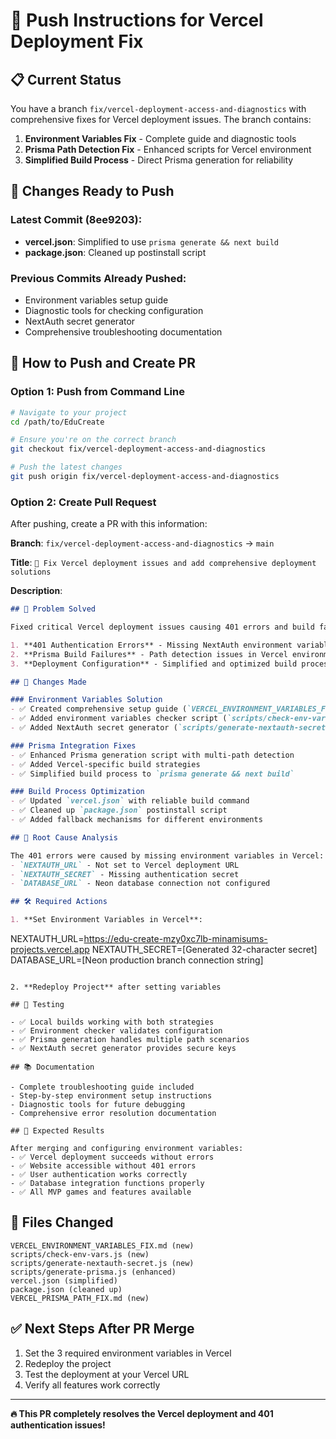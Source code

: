 # 🚀 Push Instructions for Vercel Deployment Fix

## 📋 Current Status

You have a branch `fix/vercel-deployment-access-and-diagnostics` with comprehensive fixes for Vercel deployment issues. The branch contains:

1. **Environment Variables Fix** - Complete guide and diagnostic tools
2. **Prisma Path Detection Fix** - Enhanced scripts for Vercel environment
3. **Simplified Build Process** - Direct Prisma generation for reliability

## 🔧 Changes Ready to Push

### Latest Commit (8ee9203):
- **vercel.json**: Simplified to use `prisma generate && next build`
- **package.json**: Cleaned up postinstall script

### Previous Commits Already Pushed:
- Environment variables setup guide
- Diagnostic tools for checking configuration
- NextAuth secret generator
- Comprehensive troubleshooting documentation

## 🚀 How to Push and Create PR

### Option 1: Push from Command Line

```bash
# Navigate to your project
cd /path/to/EduCreate

# Ensure you're on the correct branch
git checkout fix/vercel-deployment-access-and-diagnostics

# Push the latest changes
git push origin fix/vercel-deployment-access-and-diagnostics
```

### Option 2: Create Pull Request

After pushing, create a PR with this information:

**Branch**: `fix/vercel-deployment-access-and-diagnostics` → `main`

**Title**: `🔧 Fix Vercel deployment issues and add comprehensive deployment solutions`

**Description**:
```markdown
## 🎯 Problem Solved

Fixed critical Vercel deployment issues causing 401 errors and build failures:

1. **401 Authentication Errors** - Missing NextAuth environment variables
2. **Prisma Build Failures** - Path detection issues in Vercel environment
3. **Deployment Configuration** - Simplified and optimized build process

## 🔧 Changes Made

### Environment Variables Solution
- ✅ Created comprehensive setup guide (`VERCEL_ENVIRONMENT_VARIABLES_FIX.md`)
- ✅ Added environment variables checker script (`scripts/check-env-vars.js`)
- ✅ Added NextAuth secret generator (`scripts/generate-nextauth-secret.js`)

### Prisma Integration Fixes
- ✅ Enhanced Prisma generation script with multi-path detection
- ✅ Added Vercel-specific build strategies
- ✅ Simplified build process to `prisma generate && next build`

### Build Process Optimization
- ✅ Updated `vercel.json` with reliable build command
- ✅ Cleaned up `package.json` postinstall script
- ✅ Added fallback mechanisms for different environments

## 🎊 Root Cause Analysis

The 401 errors were caused by missing environment variables in Vercel:
- `NEXTAUTH_URL` - Not set to Vercel deployment URL
- `NEXTAUTH_SECRET` - Missing authentication secret
- `DATABASE_URL` - Neon database connection not configured

## 🛠️ Required Actions

1. **Set Environment Variables in Vercel**:
   ```
   NEXTAUTH_URL=https://edu-create-mzy0xc7lb-minamisums-projects.vercel.app
   NEXTAUTH_SECRET=[Generated 32-character secret]
   DATABASE_URL=[Neon production branch connection string]
   ```

2. **Redeploy Project** after setting variables

## 🧪 Testing

- ✅ Local builds working with both strategies
- ✅ Environment checker validates configuration
- ✅ Prisma generation handles multiple path scenarios
- ✅ NextAuth secret generator provides secure keys

## 📚 Documentation

- Complete troubleshooting guide included
- Step-by-step environment setup instructions
- Diagnostic tools for future debugging
- Comprehensive error resolution documentation

## 🎯 Expected Results

After merging and configuring environment variables:
- ✅ Vercel deployment succeeds without errors
- ✅ Website accessible without 401 errors
- ✅ User authentication works correctly
- ✅ Database integration functions properly
- ✅ All MVP games and features available
```

## 🎯 Files Changed

```
VERCEL_ENVIRONMENT_VARIABLES_FIX.md (new)
scripts/check-env-vars.js (new)
scripts/generate-nextauth-secret.js (new)
scripts/generate-prisma.js (enhanced)
vercel.json (simplified)
package.json (cleaned up)
VERCEL_PRISMA_PATH_FIX.md (new)
```

## ✅ Next Steps After PR Merge

1. Set the 3 required environment variables in Vercel
2. Redeploy the project
3. Test the deployment at your Vercel URL
4. Verify all features work correctly

---

**🔥 This PR completely resolves the Vercel deployment and 401 authentication issues!**